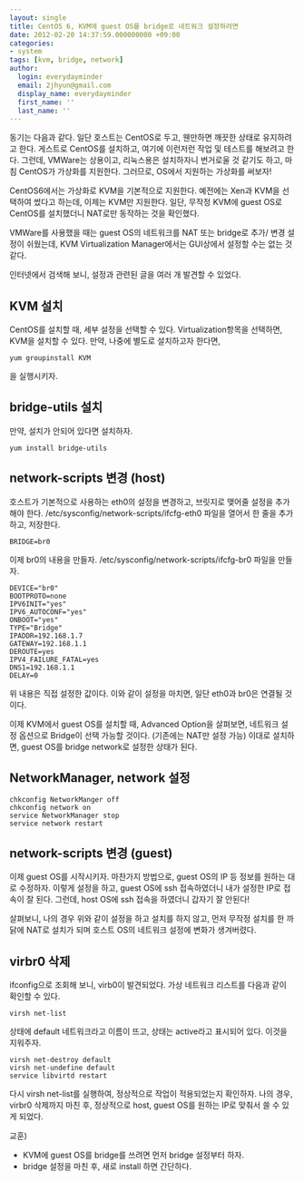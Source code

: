 ```yaml
---
layout: single
title: CentOS 6, KVM에 guest OS를 bridge로 네트워크 설정하려면
date: 2012-02-20 14:37:59.000000000 +09:00
categories:
- system
tags: [kvm, bridge, network]
author:
  login: everydayminder
  email: 2jhyun@gmail.com
  display_name: everydayminder
  first_name: ''
  last_name: ''
---
```

동기는 다음과 같다.
일단 호스트는 CentOS로 두고, 웬만하면 깨끗한 상태로 유지하려고 한다.
게스트로 CentOS를 설치하고, 여기에 이런저런 작업 및 테스트를 해보려고 한다.
그런데, VMWare는 상용이고, 리눅스용은 설치하자니 번거로울 것 같기도 하고, 마침 CentOS가 가상화를 지원한다.
그러므로, OS에서 지원하는 가상화를 써보자!

CentOS6에서는 가상화로 KVM을 기본적으로 지원한다.
예전에는 Xen과 KVM을 선택하여 썼다고 하는데, 이제는 KVM만 지원한다.
일단, 무작정 KVM에 guest OS로 CentOS를 설치했더니
NAT로만 동작하는 것을 확인했다.

VMWare를 사용했을 때는 guest OS의 네트워크를 NAT 또는 bridge로 추가/ 변경 설정이 쉬웠는데,
KVM Virtualization Manager에서는 GUI상에서 설정할 수는 없는 것 같다.

인터넷에서 검색해 보니, 설정과 관련된 글을 여러 개 발견할 수 있었다.

## KVM 설치
CentOS를 설치할 때, 세부 설정을 선택할 수 있다.
Virtualization항목을 선택하면, KVM을 설치할 수 있다.
만약, 나중에 별도로 설치하고자 한다면,

```
yum groupinstall KVM
```
을 실행시키자.

## bridge-utils 설치
만약, 설치가 안되어 있다면 설치하자.
```
yum install bridge-utils
```

## network-scripts 변경 (host)
호스트가 기본적으로 사용하는 eth0의 설정을 변경하고, 브릿지로 맺어줄 설정을 추가해야 한다.
/etc/sysconfig/network-scripts/ifcfg-eth0 파일을 열어서 한 줄을 추가하고, 저장한다.

```
BRIDGE=br0
```
이제 br0의 내용을 만들자.
/etc/sysconfig/network-scripts/ifcfg-br0 파일을 만들자.

```
DEVICE="br0"
BOOTPROTO=none
IPV6INIT="yes"
IPV6_AUTOCONF="yes"
ONBOOT="yes"
TYPE="Bridge"
IPADDR=192.168.1.7
GATEWAY=192.168.1.1
DEROUTE=yes
IPV4_FAILURE_FATAL=yes
DNS1=192.168.1.1
DELAY=0
```
위 내용은 직접 설정한 값이다.
이와 같이 설정을 마치면, 일단 eth0과 br0은 연결될 것이다.

이제 KVM에서 guest OS를 설치할 때, Advanced Option을 살펴보면,
네트워크 설정 옵션으로 Bridge이 선택 가능할 것이다. (기존에는 NAT만 설정 가능)
이대로 설치하면, guest OS를 bridge network로 설정한 상태가 된다.

## NetworkManager, network 설정
```
chkconfig NetworkManger off
chkconfig network on
service NetworkManager stop
service network restart 
```

## network-scripts 변경 (guest)
이제 guest OS를 시작시키자.
마찬가지 방법으로, guest OS의 IP 등 정보를 원하는 대로 수정하자.
이렇게 설정을 하고, guest OS에 ssh 접속하였더니 내가 설정한 IP로 접속이 잘 된다.
그런데, host OS에 ssh 접속을 하였더니 갑자기 잘 안된다!

살펴보니, 나의 경우 위와 같이 설정을 하고 설치를 하지 않고, 먼저 무작정 설치를 한 까닭에
NAT로 설치가 되며 호스트 OS의 네트워크 설정에 변화가 생겨버렸다.

## virbr0 삭제
ifconfig으로 조회해 보니, virb0이 발견되었다.
가상 네트워크 리스트를 다음과 같이 확인할 수 있다.

```
virsh net-list
```

상태에 default 네트워크라고 이름이 뜨고, 상태는 active라고 표시되어 있다. 
이것을 지워주자. 
```
virsh net-destroy default
virsh net-undefine default
service libvirtd restart 
```
다시 virsh net-list를 실행하여, 정상적으로 작업이 적용되었는지 확인하자.
나의 경우, virbr0 삭제까지 마친 후, 정상적으로 host, guest OS를 원하는 IP로 맞춰서 쓸 수 있게 되었다.

교훈)
- KVM에 guest OS를 bridge를 쓰려면 먼저 bridge 설정부터 하자.
- bridge 설정을 마친 후, 새로 install 하면 간단하다.
